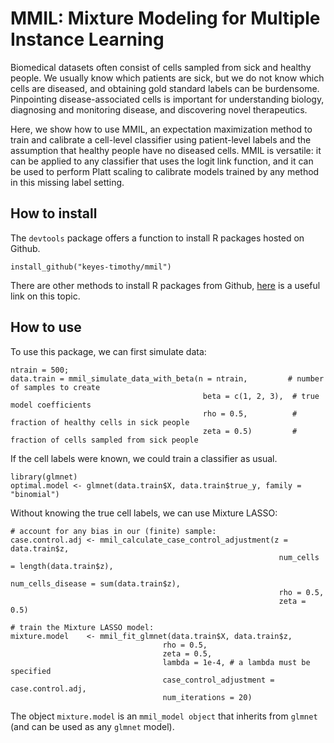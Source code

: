# MMIL: Mixture Modeling for Multiple Instance Learning

Biomedical datasets often consist of cells sampled from sick and healthy people. We usually know which patients are sick, but we do not know which cells are diseased, and obtaining gold standard labels can be burdensome. Pinpointing disease-associated cells is important for understanding biology, diagnosing and monitoring disease, and discovering novel therapeutics. 

Here, we show how to use MMIL, an expectation maximization method to train and calibrate a cell-level classifier using patient-level labels and the assumption that healthy people have no diseased cells. MMIL is versatile: it can be applied to any classifier that uses the logit link function, and it can be used to perform Platt scaling to calibrate models trained by any method in this missing label setting. 

## How to install
The `devtools` package offers a function to install R packages hosted on Github.

```install_github("keyes-timothy/mmil")```

There are other methods to install R packages from Github, [here](https://cran.r-project.org/web/packages/githubinstall/vignettes/githubinstall.html) is a useful link on this topic.

## How to use
To use this package, we can first simulate data:

```
ntrain = 500;
data.train = mmil_simulate_data_with_beta(n = ntrain,         # number of samples to create
                                           beta = c(1, 2, 3),  # true model coefficients
                                           rho = 0.5,          # fraction of healthy cells in sick people
                                           zeta = 0.5)         # fraction of cells sampled from sick people   
```

If the cell labels were known, we could train a classifier as usual.
```
library(glmnet)
optimal.model <- glmnet(data.train$X, data.train$true_y, family = "binomial")
```

Without knowing the true cell labels, we can use Mixture LASSO:

```
# account for any bias in our (finite) sample:
case.control.adj <- mmil_calculate_case_control_adjustment(z = data.train$z,
                                                            num_cells = length(data.train$z),
                                                            num_cells_disease = sum(data.train$z),
                                                            rho = 0.5,
                                                            zeta = 0.5)

# train the Mixture LASSO model:
mixture.model    <- mmil_fit_glmnet(data.train$X, data.train$z, 
                                  rho = 0.5,
                                  zeta = 0.5, 
                                  lambda = 1e-4, # a lambda must be specified
                                  case_control_adjustment = case.control.adj,
                                  num_iterations = 20)
```

The object `mixture.model` is an `mmil_model object` that inherits from `glmnet` (and can be used as any `glmnet` model).

